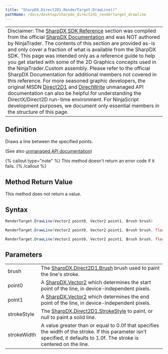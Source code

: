 ```yaml
---
title: "SharpDX.Direct2D1.RenderTarget.DrawLine()"
pathName: /docs/desktop/sharpdx_direct2d1_rendertarget_drawline
---
```


|  |
| --- |
| Disclaimer: The [SharpDX SDK Reference](/docs/desktop/sharpdx_sdk_reference) section was compiled from the official [SharpDX Documentation](http://sharpdx.org/) and was NOT authored by NinjaTrader. The contents of this section are provided as-is and only cover a fraction of what is available from the SharpDX SDK. This page was intended only as a reference guide to help you get started with some of the 2D Graphics concepts used in the NinjaTrader.Custom assembly. Please refer to the official SharpDX Documentation for additional members not covered in this reference. For more seasoned graphic developers, the original MSDN [Direct2D1](https://msdn.microsoft.com/en-us/library/windows/desktop/dd370990.aspx) and [DirectWrite](https://msdn.microsoft.com/en-us/library/windows/desktop/dd368038.aspx) unmanaged API documentation can also be helpful for understanding the DirectX/Direct2D run-time environment. For NinjaScript development purposes, we document only essential members in the structure of this page. |


## Definition

Draws a line between the specified points.

(See also [unmanaged API documentation](http://msdn.microsoft.com/en-us/library/dd371895.aspx))

{% callout type="note" %}
This method doesn't return an error code if it fails.
{% /callout %}


## Method Return Value

This method does not return a value.


## Syntax

```csharp
RenderTarget.DrawLine(Vector2 point0, Vector2 point1, Brush brush)
```

```csharp
RenderTarget.DrawLine(Vector2 point0, Vector2 point1, Brush brush, float strokeWidth)
```

```csharp
RenderTarget.DrawLine(Vector2 point0, Vector2 point1, Brush brush, float strokeWidth, StrokeStyle strokeStyle)
```

## Parameters

|  |  |
| --- | --- |
| brush | The [SharpDX.Direct2D1.Brush](/docs/desktop/sharpdx_direct2d1_brush) brush used to paint the line's stroke. |
| point0 | A [SharpDX.Vector2](/docs/desktop/sharpdx_vector2) which determines the start point of the line, in device-independent pixels. |
| point1 | A [SharpDX.Vector2](/docs/desktop/sharpdx_vector2) which determines the end point of the line, in device-independent pixels. |
| strokeStyle | The [SharpDX.Direct2D1.StrokeStyle](/docs/desktop/sharpdx_direct2d1_strokestyle) to paint, or null to paint a solid line. |
| strokeWidth | A value greater than or equal to 0.0f that specifies the width of the stroke. If this parameter isn't specified, it defaults to 1.0f. The stroke is centered on the line. |

